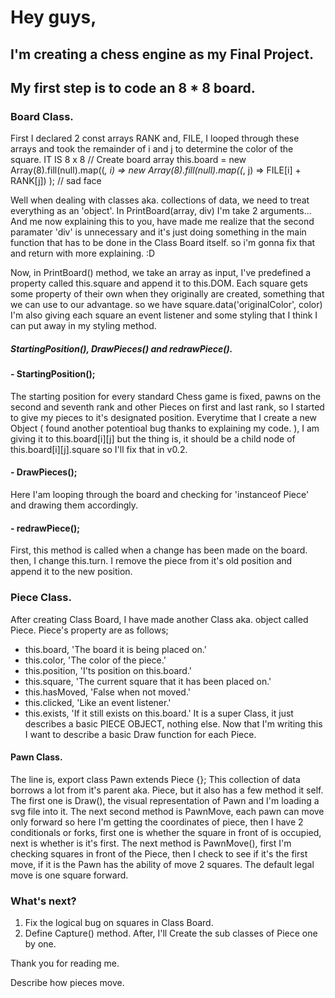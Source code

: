 # Hey guys,

## I'm creating a chess engine as my Final Project.

## My first step is to code an 8 * 8 board.

### Board Class.
  First I declared 2 const arrays RANK and, FILE, I looped through these arrays and took the remainder of i and j to determine the color of the square. IT IS 8 x 8
        // Create board array
        this.board = new Array(8).fill(null).map((_, i) => 
            new Array(8).fill(null).map((_, j) => FILE[i] + RANK[j])
        ); // sad face 

  Well when dealing with classes aka. collections of data, we need to treat everything as an 'object'. In PrintBoard(array, div) I'm take 2 arguments... And me now explaining this to you, have made me realize that the second paramater 'div' is unnecessary and it's just doing something in the main function that has to be done in the Class Board itself. so i'm gonna fix that and return with more explaining. :D

  Now, in PrintBoard() method, we take an array as input, I've predefined a property called  this.square and append it to this.DOM. Each square gets some property of their own when they originally are created, something that we can use to our advantage. so we have
    square.data('originalColor', color)
  I'm also giving each square an event listener and some styling that I think I can put away in my styling method.

##### StartingPosition(), DrawPieces() and redrawPiece().
  #### - StartingPosition();
  The starting position for every standard Chess game is fixed, pawns on the second and seventh rank and other Pieces on first and last rank, so I started to give my pieces to it's designated position. Everytime that I create a new Object ( found another potentioal bug thanks to explaining my code. ), I am giving it to this.board[i][j] but the thing is, it should be a child node of this.board[i][j].square so I'll fix that in v0.2.

  #### - DrawPieces();
  Here I'am looping through the board and checking for 'instanceof Piece' and drawing them accordingly.
  

  #### - redrawPiece();
  First, this method is called when a change has been made on the board. then, I change this.turn. I remove the piece from it's old position and append it to the new position.

  
  
  
### Piece Class.
  After creating Class Board, I have made another Class aka. object called Piece. Piece's property are as follows;
  - this.board, 'The board it is being placed on.'
  - this.color, 'The color of the piece.'
  - this.position, 'I'ts position on this.board.'
  - this.square, 'The current square that it has been placed on.'
  - this.hasMoved, 'False when not moved.'
  - this.clicked, 'Like an event listener.'
  - this.exists, 'If it still exists on this.board.'
    It is a super Class, it just describes a basic PIECE OBJECT, nothing else. Now that I'm writing this I want to describe a basic Draw function for each Piece.
    
#### Pawn Class.
  The line is,
    export class Pawn extends Piece {};
  This collection of data borrows a lot from it's parent aka. Piece, but it also has a few method it self.
  The first one is Draw(), the visual representation of Pawn and I'm loading a svg file into it. The next second method is PawnMove, each pawn can move only forward so here I'm getting the coordinates of piece, then I have 2 conditionals or forks, first one is whether the square in front of is occupied, next is whether is it's first.
  The next method is PawnMove(), first I'm checking squares in front of the Piece, then I check to see if it's the first move, if it is the Pawn has the ability of move 2 squares. The default legal move is one square forward.
  
### What's next?
  1. Fix the logical bug on squares in Class Board.
  2. Define Capture() method.
  After, I'll Create the sub classes of Piece one by one.

Thank you for reading me.

























Describe how pieces move.
